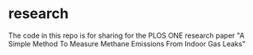 # research

The code in this repo is for sharing for the PLOS ONE research paper "A Simple Method To Measure Methane Emissions From Indoor Gas Leaks"
